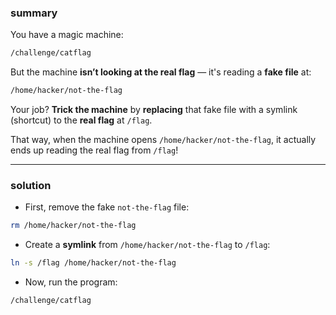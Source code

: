 ### summary
You have a magic machine:
```bash
/challenge/catflag
```
But the machine **isn’t looking at the real flag** — it's reading a **fake file** at:
```bash
/home/hacker/not-the-flag
```
Your job?
**Trick the machine** by **replacing** that fake file with a symlink (shortcut) to the **real flag** at `/flag`.

That way, when the machine opens `/home/hacker/not-the-flag`, it actually ends up reading the real flag from `/flag`! 
__________
### solution 
- First, remove the fake `not-the-flag` file:
```bash
rm /home/hacker/not-the-flag
```
- Create a **symlink** from `/home/hacker/not-the-flag` to `/flag`:
```bash
ln -s /flag /home/hacker/not-the-flag
```
- Now, run the program:
```bash
/challenge/catflag
```
